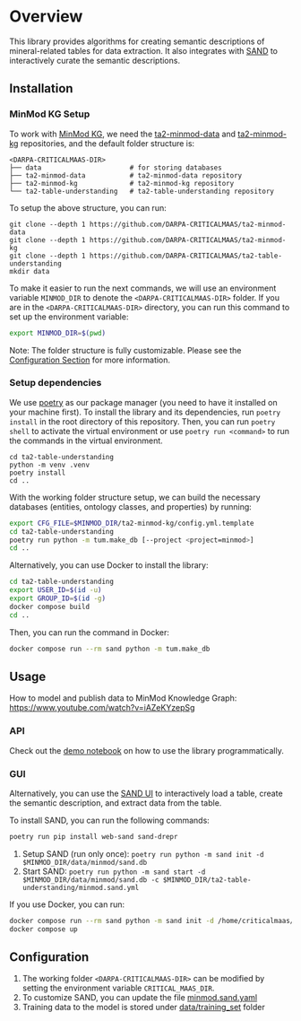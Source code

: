# Overview

This library provides algorithms for creating semantic descriptions of mineral-related tables for data extraction. It also integrates with [SAND](https://github.com/usc-isi-i2/sand) to interactively curate the semantic descriptions.

## Installation

### MinMod KG Setup

To work with [MinMod KG](https://minmod.isi.edu/), we need the [ta2-minmod-data](https://github.com/DARPA-CRITICALMAAS/ta2-minmod-data) and [ta2-minmod-kg](https://github.com/DARPA-CRITICALMAAS/ta2-minmod-kg) repositories, and the default folder structure is:

    <DARPA-CRITICALMAAS-DIR>
    ├── data                      # for storing databases
    ├── ta2-minmod-data           # ta2-minmod-data repository
    ├── ta2-minmod-kg             # ta2-minmod-kg repository
    └── ta2-table-understanding   # ta2-table-understanding repository

To setup the above structure, you can run:

```
git clone --depth 1 https://github.com/DARPA-CRITICALMAAS/ta2-minmod-data
git clone --depth 1 https://github.com/DARPA-CRITICALMAAS/ta2-minmod-kg
git clone --depth 1 https://github.com/DARPA-CRITICALMAAS/ta2-table-understanding
mkdir data
```

To make it easier to run the next commands, we will use an environment variable `MINMOD_DIR` to denote the `<DARPA-CRITICALMAAS-DIR>` folder. If you are in the `<DARPA-CRITICALMAAS-DIR>` directory, you can run this command to set up the environment variable:

```bash
export MINMOD_DIR=$(pwd)
```

Note: The folder structure is fully customizable. Please see the [Configuration Section](#Configuration) for more information.

### Setup dependencies

We use [poetry](https://python-poetry.org/) as our package manager (you need to have it installed on your machine first). To install the library and its dependencies, run `poetry install` in the root directory of this repository. Then, you can run `poetry shell` to activate the virtual environment or use `poetry run <command>` to run the commands in the virtual environment.

```
cd ta2-table-understanding
python -m venv .venv
poetry install
cd ..
```

With the working folder structure setup, we can build the necessary databases (entities, ontology classes, and properties) by running:

```bash
export CFG_FILE=$MINMOD_DIR/ta2-minmod-kg/config.yml.template
cd ta2-table-understanding
poetry run python -m tum.make_db [--project <project=minmod>]
cd ..
```

Alternatively, you can use Docker to install the library:

```bash
cd ta2-table-understanding
export USER_ID=$(id -u)
export GROUP_ID=$(id -g)
docker compose build
cd ..
```

Then, you can run the command in Docker:

```bash
docker compose run --rm sand python -m tum.make_db
```

## Usage

How to model and publish data to MinMod Knowledge Graph: https://www.youtube.com/watch?v=iAZeKYzepSg

### API

Check out the [demo notebook](examples/demo.ipynb) on how to use the library programmatically.

### GUI

Alternatively, you can use the [SAND UI](https://github.com/usc-isi-i2/sand) to interactively load a table, create the semantic description, and extract data from the table.

To install SAND, you can run the following commands:

```bash
poetry run pip install web-sand sand-drepr
```

1. Setup SAND (run only once): `poetry run python -m sand init -d $MINMOD_DIR/data/minmod/sand.db`
2. Start SAND: `poetry run python -m sand start -d $MINMOD_DIR/data/minmod/sand.db -c $MINMOD_DIR/ta2-table-understanding/minmod.sand.yml`

If you use Docker, you can run:

```bash
docker compose run --rm sand python -m sand init -d /home/criticalmaas/data/minmod/sand.db
docker compose up
```

## Configuration

1. The working folder `<DARPA-CRITICALMAAS-DIR>` can be modified by setting the environment variable `CRITICAL_MAAS_DIR`.
2. To customize SAND, you can update the file [minmod.sand.yaml](./minmod.sand.yaml)
3. Training data to the model is stored under [data/training_set](./data/training_set) folder
